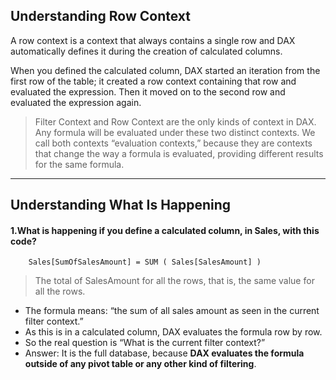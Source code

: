 ## Understanding Row Context

A row context is a context that always contains a single row and DAX automatically defines it during the creation of calculated columns. 

When you defined the calculated column, DAX started an iteration from the first row of the table; it created a row context containing that row and evaluated the expression. Then it moved on to the second row and evaluated the expression again.

> Filter Context and Row Context are the only kinds of context in DAX. Any formula will be evaluated under these two distinct contexts.
> We call both contexts “evaluation contexts,” because they are contexts that change the way a formula is evaluated, providing different results for the same formula.

---

## Understanding What Is Happening

#### 1.What is happening if you define **a calculated column**, in Sales, with this code?
        Sales[SumOfSalesAmount] = SUM ( Sales[SalesAmount] )
> The total of SalesAmount for all the rows, that is, the same value for all the rows.

-   The formula means: “the sum of all sales amount as seen in the current filter context.”
-   As this is in a calculated column, DAX evaluates the formula row by row.
-   So the real question is “What is the current filter context?” 
-   Answer: It is the full database, because **DAX evaluates the formula outside of any pivot table or any other kind of filtering**. 
